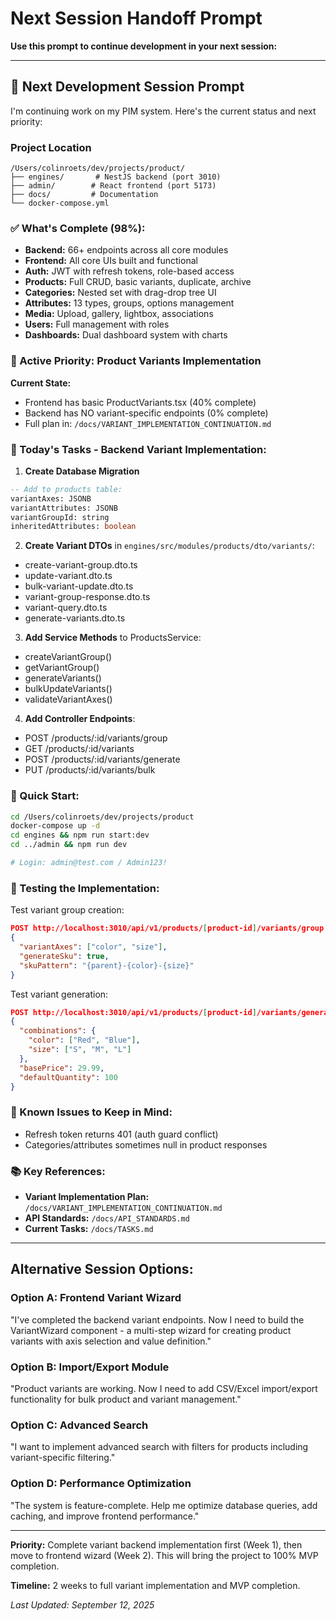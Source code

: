 # Next Session Handoff Prompt

**Use this prompt to continue development in your next session:**

---

## 🚀 Next Development Session Prompt

I'm continuing work on my PIM system. Here's the current status and next priority:

### Project Location
```
/Users/colinroets/dev/projects/product/
├── engines/       # NestJS backend (port 3010)
├── admin/        # React frontend (port 5173)
├── docs/         # Documentation
└── docker-compose.yml
```

### ✅ What's Complete (98%):
- **Backend:** 66+ endpoints across all core modules
- **Frontend:** All core UIs built and functional
- **Auth:** JWT with refresh tokens, role-based access
- **Products:** Full CRUD, basic variants, duplicate, archive
- **Categories:** Nested set with drag-drop tree UI
- **Attributes:** 13 types, groups, options management
- **Media:** Upload, gallery, lightbox, associations
- **Users:** Full management with roles
- **Dashboards:** Dual dashboard system with charts

### 🔧 Active Priority: Product Variants Implementation

**Current State:**
- Frontend has basic ProductVariants.tsx (40% complete)
- Backend has NO variant-specific endpoints (0% complete)
- Full plan in: `/docs/VARIANT_IMPLEMENTATION_CONTINUATION.md`

### 🎯 Today's Tasks - Backend Variant Implementation:

1. **Create Database Migration**
```sql
-- Add to products table:
variantAxes: JSONB
variantAttributes: JSONB  
variantGroupId: string
inheritedAttributes: boolean
```

2. **Create Variant DTOs** in `engines/src/modules/products/dto/variants/`:
- create-variant-group.dto.ts
- update-variant.dto.ts
- bulk-variant-update.dto.ts
- variant-group-response.dto.ts
- variant-query.dto.ts
- generate-variants.dto.ts

3. **Add Service Methods** to ProductsService:
- createVariantGroup()
- getVariantGroup()
- generateVariants()
- bulkUpdateVariants()
- validateVariantAxes()

4. **Add Controller Endpoints**:
- POST /products/:id/variants/group
- GET /products/:id/variants
- POST /products/:id/variants/generate
- PUT /products/:id/variants/bulk

### 🔧 Quick Start:
```bash
cd /Users/colinroets/dev/projects/product
docker-compose up -d
cd engines && npm run start:dev
cd ../admin && npm run dev

# Login: admin@test.com / Admin123!
```

### 📝 Testing the Implementation:

Test variant group creation:
```json
POST http://localhost:3010/api/v1/products/[product-id]/variants/group
{
  "variantAxes": ["color", "size"],
  "generateSku": true,
  "skuPattern": "{parent}-{color}-{size}"
}
```

Test variant generation:
```json
POST http://localhost:3010/api/v1/products/[product-id]/variants/generate
{
  "combinations": {
    "color": ["Red", "Blue"],
    "size": ["S", "M", "L"]
  },
  "basePrice": 29.99,
  "defaultQuantity": 100
}
```

### 🚧 Known Issues to Keep in Mind:
- Refresh token returns 401 (auth guard conflict)
- Categories/attributes sometimes null in product responses

### 📚 Key References:
- **Variant Implementation Plan:** `/docs/VARIANT_IMPLEMENTATION_CONTINUATION.md`
- **API Standards:** `/docs/API_STANDARDS.md`
- **Current Tasks:** `/docs/TASKS.md`

---

## Alternative Session Options:

### Option A: Frontend Variant Wizard
"I've completed the backend variant endpoints. Now I need to build the VariantWizard component - a multi-step wizard for creating product variants with axis selection and value definition."

### Option B: Import/Export Module
"Product variants are working. Now I need to add CSV/Excel import/export functionality for bulk product and variant management."

### Option C: Advanced Search
"I want to implement advanced search with filters for products including variant-specific filtering."

### Option D: Performance Optimization
"The system is feature-complete. Help me optimize database queries, add caching, and improve frontend performance."

---

**Priority:** Complete variant backend implementation first (Week 1), then move to frontend wizard (Week 2). This will bring the project to 100% MVP completion.

**Timeline:** 2 weeks to full variant implementation and MVP completion.

*Last Updated: September 12, 2025*